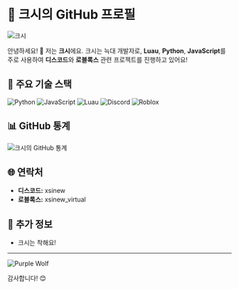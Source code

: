 # 🐺 **크시의 GitHub 프로필**

![크시](https://cdn.discordapp.com/avatars/1168510098541391892/ebedfdf0bab4579d93ade84ad8063f0f.png?size=4096)

안녕하세요! 👋 저는 **크시**에요. 크시는 늑대 개발자로, **Luau**, **Python**, **JavaScript**를 주로 사용하여 **디스코드**와 **로블록스** 관련 프로젝트를 진행하고 있어요!

## 🚀 주요 기술 스택

![Python](https://img.shields.io/badge/Python-3776AB?style=flat-square&logo=python&logoColor=white)
![JavaScript](https://img.shields.io/badge/JavaScript-F7DF1E?style=flat-square&logo=javascript&logoColor=black)
![Luau](https://img.shields.io/badge/Luau-ff4500?style=flat-square&logo=luau&logoColor=white)
![Discord](https://img.shields.io/badge/Discord-5865F2?style=flat-square&logo=discord&logoColor=white)
![Roblox](https://img.shields.io/badge/Roblox-FF0000?style=flat-square&logo=roblox&logoColor=white)

## 📊 GitHub 통계

![크시의 GitHub 통계](https://github-readme-stats.vercel.app/api?username=xsinew&show_icons=true&theme=radical)

## 🌐 연락처

- **디스코드:** xsinew
- **로블록스:** xsinew_virtual

## 📝 추가 정보

- 크시는 착해요!

---

![Purple Wolf](https://media.giphy.com/media/your-purple-wolf-gif.gif)

감사합니다! 😊
